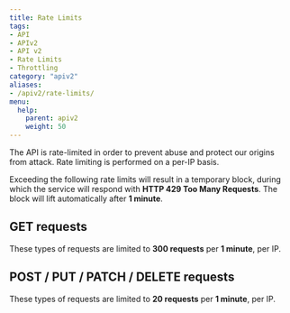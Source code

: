 ```yaml
---
title: Rate Limits
tags: 
- API
- APIv2
- API v2
- Rate Limits
- Throttling
category: "apiv2"
aliases:
- /apiv2/rate-limits/
menu:
  help:
    parent: apiv2
    weight: 50
---
```


The API is rate-limited in order to prevent abuse and protect our origins from attack. Rate limiting is performed on a 
per-IP basis.

Exceeding the following rate limits will result in a temporary block, during which the service will respond 
with **HTTP 429 Too Many Requests**. The block will lift automatically after **1 minute**.

## GET requests

These types of requests are limited to **300 requests** per **1 minute**, per IP.

## POST / PUT / PATCH / DELETE requests

These types of requests are limited to **20 requests** per **1 minute**, per IP.
